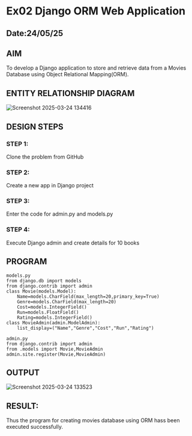 # Ex02 Django ORM Web Application
## Date:24/05/25

## AIM
To develop a Django application to store and retrieve data from a Movies Database using Object Relational Mapping(ORM).

## ENTITY RELATIONSHIP DIAGRAM
![Screenshot 2025-03-24 134416](https://github.com/user-attachments/assets/5855f837-6e56-4b6b-a600-e7fb2f2ee840)


## DESIGN STEPS

### STEP 1:
Clone the problem from GitHub

### STEP 2:
Create a new app in Django project

### STEP 3:
Enter the code for admin.py and models.py

### STEP 4:
Execute Django admin and create details for 10 books

## PROGRAM
```
models.py
from django.db import models
from django.contrib import admin
class Movie(models.Model):
	Name=models.CharField(max_length=20,primary_key=True)
	Genre=models.CharField(max_length=20)
	Cost=models.IntegerField()
	Run=models.FloatField()
	Rating=models.IntegerField()
class MovieAdmin(admin.ModelAdmin):
	list_display=("Name","Genre","Cost","Run","Rating")

admin.py
from django.contrib import admin
from .models import Movie,MovieAdmin
admin.site.register(Movie,MovieAdmin)
```


## OUTPUT
![Screenshot 2025-03-24 133523](https://github.com/user-attachments/assets/eac2cb6b-70ce-4d39-9162-2cbc02e804e9)

## RESULT:
Thus the program for creating movies database using ORM hass been executed successfully.


